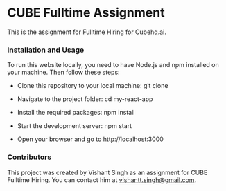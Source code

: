 # CUBE Fulltime Assignment

This is the assignment for Fulltime Hiring for Cubehq.ai.

### Installation and Usage

To run this website locally, you need to have Node.js and npm installed on your machine. Then follow these steps:

- Clone this repository to your local machine: git clone 

- Navigate to the project folder: cd my-react-app

- Install the required packages: npm install

- Start the development server: npm start

- Open your browser and go to http://localhost:3000


### Contributors

This project was created by Vishant Singh as an assignment for CUBE Fulltime Hiring. You can contact him at vishantt.singh@gmail.com.


